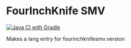 # FourInchKnife SMV
[![Java CI with Gradle](https://github.com/FourInchKnife/Minecraft-Server-Version-Mod/actions/workflows/gradle.yml/badge.svg)](https://github.com/FourInchKnife/Minecraft-Server-Version-Mod/actions/workflows/gradle.yml)

Makes a lang entry for fourinchknifesmv.version

